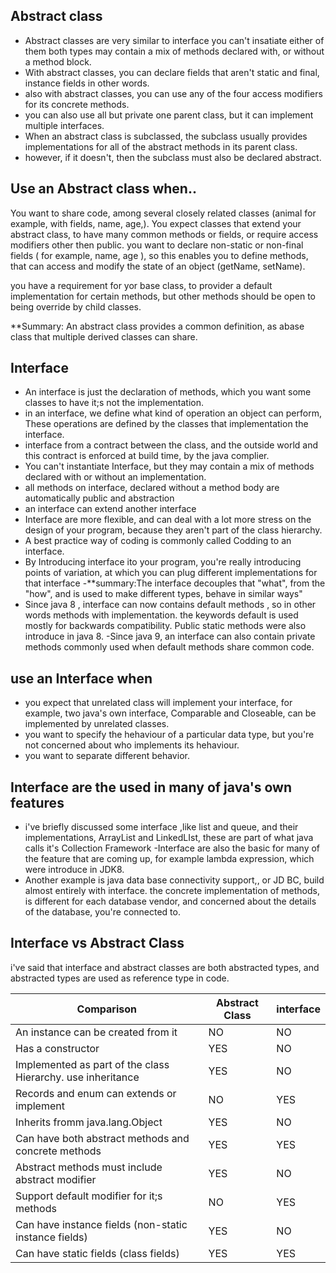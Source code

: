 ## Abstract class

- Abstract classes are very similar to interface you can't insatiate either of them both types may contain a mix of methods declared with, or without a method block. 
- With abstract classes, you can declare fields that aren't static and final, instance fields in other words. 
- also with abstract classes, you can use any of the four access modifiers for its concrete methods. 
- you can also use all but private one parent class, but it can implement multiple interfaces. 
- When an abstract class is subclassed, the subclass usually provides implementations for all of the abstract methods in its parent class.
- however, if it doesn't, then the subclass must also be declared abstract.

## Use an Abstract class when..

You want to share code, among several closely related classes (animal for example, with fields, name, age,). You expect classes that extend your abstract class, to have many common methods or fields, or require access modifiers other then public. you want to declare non-static or non-final fields ( for example, name, age ), so this enables you to define  methods, that can access and modify the state of an object (getName, setName). 

you have a requirement for yor base class, to provider a default implementation for certain methods, but other methods should be open to being override by child classes. 

**Summary: An abstract class provides a common definition, as abase class that multiple derived classes can share. 

## Interface 

- An interface is just the declaration of methods, which you want some classes to have it;s not the implementation.
- in an interface, we define what kind of operation an object can perform, These operations are defined by the classes that implementation the interface.
- interface from a contract between the class, and the outside world and this contract is enforced  at build time, by the java complier.
- You can't instantiate Interface, but they may contain a mix of methods declared with or without an implementation. 
- all methods on interface, declared without a method body are automatically public and abstraction
- an interface can extend another interface 
- Interface are more flexible, and can deal with a lot more stress on the design of your program, because they aren't part of the class hierarchy.  
- A best practice way of coding is commonly called Codding to an interface. 
- By Introducing interface ito your program, you're really introducing points of variation, at which you can plug different implementations for that interface
-**summary:The interface decouples that "what", from the "how", and is used to make different types, behave in similar ways"
- Since java 8 , interface can now contains default methods , so in other words methods with implementation. the keywords default is used mostly for backwards compatibility. Public static methods were also introduce in java 8.
-Since java 9, an interface can also contain private methods commonly used when default methods share common code. 

## use an Interface when 
- you expect that unrelated  class will implement your interface, for example, two java's own interface, Comparable and Closeable, can be implemented by unrelated classes.
- you want to specify the hehaviour of a particular data type, but you're not concerned about who implements its hehaviour. 
- you want to separate different behavior.

## Interface are the used in many of java's own features
- i've briefly discussed some interface ,like list and queue, and their implementations, ArrayList and LinkedLIst, these are part of what java calls it's Collection Framework
-Interface are also the basic for many of the feature that are coming up, for example lambda expression, which were introduce in JDK8.
- Another example is java data base connectivity support,, or JD BC, build almost entirely with interface. the concrete implementation of methods, is different for each database vendor, and concerned about the details of the database, you're connected to.

## Interface vs Abstract Class

i've said that interface and abstract classes are both abstracted types, and abstracted types are used as reference type in code. 

|Comparison                                                  | Abstract Class | interface | 
| ---                                                        | ---            | --- | 
| An instance can be created from it                         |   NO             | NO|
| Has a constructor                                          |  YES             |NO|
|Implemented as part of the class Hierarchy. use inheritance |  YES             | NO|
|Records and enum can extends or implement                   |  NO             | YES|
|Inherits fromm java.lang.Object                             |  YES             | NO|
|Can have both abstract methods and concrete methods         |  YES             | YES|
|Abstract methods must include abstract modifier             |  YES             |NO|
|Support default modifier for it;s methods                   |  NO              | YES| 
| Can have instance fields (non-static instance fields)      |  YES             | NO|
|Can have static fields (class fields)                       |  YES             | YES|